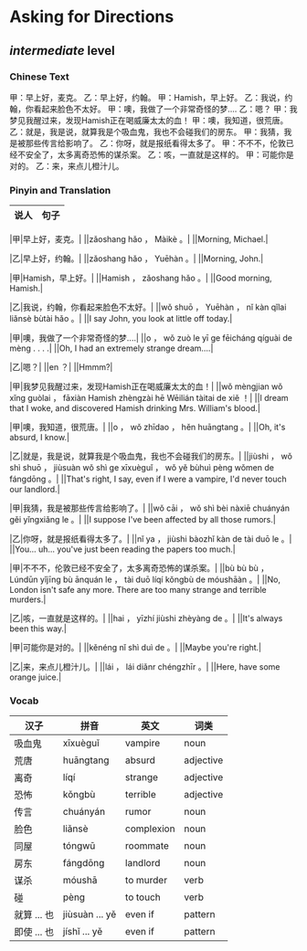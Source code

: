 # Asking for Directions
## *intermediate* level

### Chinese Text
甲：早上好，麦克。
乙：早上好，约翰。
甲：Hamish，早上好。
乙：我说，约翰，你看起来脸色不太好。
甲：噢，我做了一个非常奇怪的梦....
乙：嗯？
甲：我梦见我醒过来，发现Hamish正在喝威廉太太的血！
甲：噢，我知道，很荒唐。
乙：就是，我是说，就算我是个吸血鬼，我也不会碰我们的房东。
甲：我猜，我是被那些传言给影响了。
乙：你呀，就是报纸看得太多了。
甲：不不不，伦敦已经不安全了，太多离奇恐怖的谋杀案。
乙：咳，一直就是这样的。
甲：可能你是对的。
乙：来，来点儿橙汁儿。

### Pinyin and Translation
|说人|句子|
|----|----|

|甲|早上好，麦克。|
||zǎoshang hǎo ， Màikè 。|
||Morning, Michael.|

|乙|早上好，约翰。|
||zǎoshang hǎo ， Yuēhàn 。|
||Morning, John.|

|甲|Hamish，早上好。|
||Hamish ， zǎoshang hǎo 。|
||Good morning, Hamish.|

|乙|我说，约翰，你看起来脸色不太好。|
||wǒ shuō ， Yuēhàn ， nǐ kàn qǐlai liǎnsè bùtài hǎo 。|
||I say John, you look at little off today.|

|甲|噢，我做了一个非常奇怪的梦....|
||o ， wǒ zuò le yī ge fēicháng qíguài de mèng . . . .|
||Oh, I had an extremely strange dream....|

|乙|嗯？|
||en ？|
||Hmmm?|

|甲|我梦见我醒过来，发现Hamish正在喝威廉太太的血！|
||wǒ mèngjian wǒ xǐng guòlai ， fāxiàn Hamish zhèngzài hē Wēilián tàitai de xiě ！|
||I dream that I woke, and discovered Hamish drinking Mrs. William's blood.|

|甲|噢，我知道，很荒唐。|
||o ， wǒ zhīdao ， hěn huāngtang 。|
||Oh, it's absurd, I know.|

|乙|就是，我是说，就算我是个吸血鬼，我也不会碰我们的房东。|
||jiùshi ， wǒ shì shuō ， jiùsuàn wǒ shì ge xīxuèguǐ ， wǒ yě bùhuì pèng wǒmen de fángdōng 。|
||That's right, I say, even if I were a vampire, I'd never touch our landlord.|

|甲|我猜，我是被那些传言给影响了。|
||wǒ cāi ， wǒ shì bèi nàxiē chuányán gěi yǐngxiǎng le 。|
||I suppose I've been affected by all those rumors.|

|乙|你呀，就是报纸看得太多了。|
||nǐ ya ， jiùshi bàozhǐ kàn de tài duō le 。|
||You... uh... you've just been reading the papers too much.|

|甲|不不不，伦敦已经不安全了，太多离奇恐怖的谋杀案。|
||bù bù bù ， Lúndūn yǐjīng bù ānquán le ， tài duō líqí kǒngbù de móushāàn 。|
||No, London isn't safe any more. There are too many strange and terrible murders.|

|乙|咳，一直就是这样的。|
||hai ， yīzhí jiùshi zhèyàng de 。|
||It's always been this way.|

|甲|可能你是对的。|
||kěnéng nǐ shì duì de 。|
||Maybe you're right.|

|乙|来，来点儿橙汁儿。|
||lái ， lái diǎnr chéngzhīr 。|
||Here, have some orange juice.|
### Vocab
|汉子|拼音|英文|词类|
|----|----|----|----|
|吸血鬼|xīxuèguǐ|vampire|noun|
|荒唐|huāngtang|absurd|adjective|
|离奇|líqí|strange|adjective|
|恐怖|kǒngbù|terrible|adjective|
|传言|chuányán|rumor|noun|
|脸色|liǎnsè|complexion|noun|
|同屋|tóngwū|roommate|noun|
|房东|fángdōng|landlord|noun|
|谋杀|móushā|to murder|verb|
|碰|pèng|to touch|verb|
|就算 ... 也|jiùsuàn ... yě|even if|pattern|
|即使 ... 也|jíshǐ ... yě|even if|pattern|